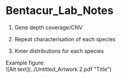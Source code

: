 # Bentacur_Lab_Notes

1. Gene depth coverage/CNV

2. Repeat characterisation of each species

3. Kmer distributions for each species

Example figure:  
![Alt text](../Untitled_Artwork 2.pdf "Title")


